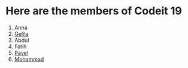 
# Here are the members of  Codeit 19 

1. Anna
2. [Gelila](gelila.md)
3. Abdul
4. Fatih
5. [Pavel](pavel.md)
6. [Mohammad](https://github.com/fmkarakus/isolate-3/blob/master/mohammad.md)

